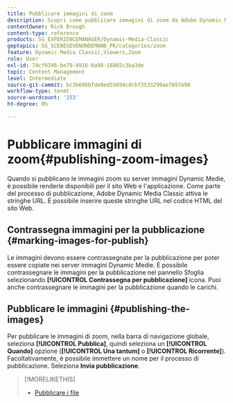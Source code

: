 ```yaml
---
title: Pubblicare immagini di zoom
description: Scopri come pubblicare immagini di zoom da Adobe Dynamic Media Classic.
contentOwner: Rick Brough
content-type: reference
products: SG_EXPERIENCEMANAGER/Dynamic-Media-Classic
geptopics: SG_SCENESEVENONDEMAND_PK/categories/zoom
feature: Dynamic Media Classic,Viewers,Zoom
role: User
exl-id: 74cf0346-be79-4916-8a98-16865c3ba3de
topic: Content Management
level: Intermediate
source-git-commit: bc3b696bfde0ed55894cdcbf3533299ae7697e98
workflow-type: tm+mt
source-wordcount: '153'
ht-degree: 0%

---
```


# Pubblicare immagini di zoom{#publishing-zoom-images}

Quando si pubblicano le immagini zoom su server immagini Dynamic Medie, è possibile renderle disponibili per il sito Web e l&#39;applicazione. Come parte del processo di pubblicazione, Adobe Dynamic Media Classic attiva le stringhe URL. È possibile inserire queste stringhe URL nel codice HTML del sito Web.

## Contrassegna immagini per la pubblicazione {#marking-images-for-publish}

Le immagini devono essere contrassegnate per la pubblicazione per poter essere copiate nei server immagini Dynamic Medie. È possibile contrassegnare le immagini per la pubblicazione nel pannello Sfoglia selezionando **[!UICONTROL Contrassegna per pubblicazione]** icona. Puoi anche contrassegnare le immagini per la pubblicazione quando le carichi.

## Pubblicare le immagini {#publishing-the-images}

Per pubblicare le immagini di zoom, nella barra di navigazione globale, seleziona **[!UICONTROL Pubblica]**, quindi seleziona un **[!UICONTROL Quando]** opzione (**[!UICONTROL Una tantum]** o **[!UICONTROL Ricorrente]**). Facoltativamente, è possibile immettere un nome per il processo di pubblicazione. Seleziona **Invia pubblicazione**.

>[!MORELIKETHIS]
>
>* [Pubblicare i file](publishing-files.md#publishing_files)
